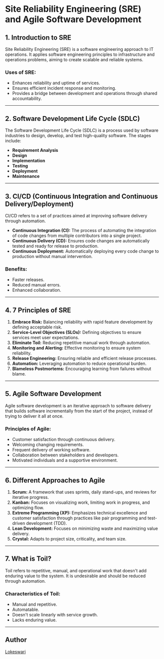 
# Site Reliability Engineering (SRE) and Agile Software Development

## 1. Introduction to SRE

Site Reliability Engineering (SRE) is a software engineering approach to IT operations. It applies software engineering principles to infrastructure and operations problems, aiming to create scalable and reliable systems.

### Uses of SRE:
- Enhances reliability and uptime of services.
- Ensures efficient incident response and monitoring.
- Provides a bridge between development and operations through shared accountability.

---

## 2. Software Development Life Cycle (SDLC)

The Software Development Life Cycle (SDLC) is a process used by software industries to design, develop, and test high-quality software. The stages include:

- **Requirement Analysis**
- **Design**
- **Implementation**
- **Testing**
- **Deployment**
- **Maintenance**

---

## 3. CI/CD (Continuous Integration and Continuous Delivery/Deployment)

CI/CD refers to a set of practices aimed at improving software delivery through automation.

- **Continuous Integration (CI):** The process of automating the integration of code changes from multiple contributors into a single project.
- **Continuous Delivery (CD):** Ensures code changes are automatically tested and ready for release to production.
- **Continuous Deployment:** Automatically deploying every code change to production without manual intervention.

### Benefits:
- Faster releases.
- Reduced manual errors.
- Enhanced collaboration.

---

## 4. 7 Principles of SRE

1. **Embrace Risk:** Balancing reliability with rapid feature development by defining acceptable risk.
2. **Service-Level Objectives (SLOs):** Defining objectives to ensure services meet user expectations.
3. **Eliminate Toil:** Reducing repetitive manual work through automation.
4. **Monitoring and Alerting:** Effective monitoring to ensure system reliability.
5. **Release Engineering:** Ensuring reliable and efficient release processes.
6. **Automation:** Leveraging automation to reduce operational burden.
7. **Blameless Postmortems:** Encouraging learning from failures without blame.

---

## 5. Agile Software Development

Agile software development is an iterative approach to software delivery that builds software incrementally from the start of the project, instead of trying to deliver it all at once.

### Principles of Agile:
- Customer satisfaction through continuous delivery.
- Welcoming changing requirements.
- Frequent delivery of working software.
- Collaboration between stakeholders and developers.
- Motivated individuals and a supportive environment.

---

## 6. Different Approaches to Agile

1. **Scrum:** A framework that uses sprints, daily stand-ups, and reviews for iterative progress.
2. **Kanban:** Focuses on visualizing work, limiting work in progress, and optimizing flow.
3. **Extreme Programming (XP):** Emphasizes technical excellence and customer satisfaction through practices like pair programming and test-driven development (TDD).
4. **Lean Development:** Focuses on minimizing waste and maximizing value delivery.
5. **Crystal:** Adapts to project size, criticality, and team size.

---

## 7. What is Toil?

Toil refers to repetitive, manual, and operational work that doesn't add enduring value to the system. It is undesirable and should be reduced through automation.

### Characteristics of Toil:
- Manual and repetitive.
- Automatable.
- Doesn't scale linearly with service growth.
- Lacks enduring value.

---

## Author 
[Lokeswari](https://github.com/LokiRameshBabu)
